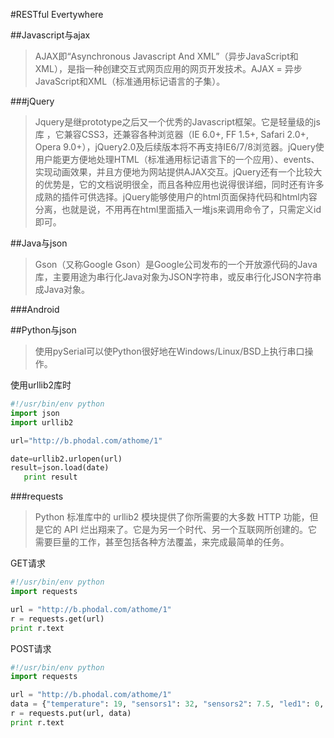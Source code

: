 #RESTful Evertywhere

##Javascript与ajax

> AJAX即“Asynchronous Javascript And XML”（异步JavaScript和XML），是指一种创建交互式网页应用的网页开发技术。AJAX = 异步 JavaScript和XML（标准通用标记语言的子集）。

###jQuery

> Jquery是继prototype之后又一个优秀的Javascript框架。它是轻量级的js库 ，它兼容CSS3，还兼容各种浏览器（IE 6.0+, FF 1.5+, Safari 2.0+, Opera 9.0+），jQuery2.0及后续版本将不再支持IE6/7/8浏览器。jQuery使用户能更方便地处理HTML（标准通用标记语言下的一个应用）、events、实现动画效果，并且方便地为网站提供AJAX交互。jQuery还有一个比较大的优势是，它的文档说明很全，而且各种应用也说得很详细，同时还有许多成熟的插件可供选择。jQuery能够使用户的html页面保持代码和html内容分离，也就是说，不用再在html里面插入一堆js来调用命令了，只需定义id即可。

##Java与json

> Gson（又称Google Gson）是Google公司发布的一个开放源代码的Java库，主要用途为串行化Java对象为JSON字符串，或反串行化JSON字符串成Java对象。

###Android

##Python与json

> 使用pySerial可以使Python很好地在Windows/Linux/BSD上执行串口操作。

使用urllib2库时

```python
#!/usr/bin/env python
import json
import urllib2

url="http://b.phodal.com/athome/1"

date=urllib2.urlopen(url)
result=json.load(date)
   print result
```

###requests

> Python 标准库中的 urllib2 模块提供了你所需要的大多数 HTTP 功能，但是它的 API 烂出翔来了。它是为另一个时代、另一个互联网所创建的。它需要巨量的工作，甚至包括各种方法覆盖，来完成最简单的任务。

GET请求

```python
#!/usr/bin/env python
import requests

url = "http://b.phodal.com/athome/1"
r = requests.get(url)
print r.text
``` 

POST请求

```python
#!/usr/bin/env python
import requests

url = "http://b.phodal.com/athome/1"
data = {"temperature": 19, "sensors1": 32, "sensors2": 7.5, "led1": 0, "method": "PUT"}
r = requests.put(url, data)
print r.text
```
